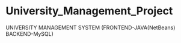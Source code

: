 # University_Management_Project
UNIVERSITY MANAGEMENT SYSTEM (FRONTEND-JAVA(NetBeans) BACKEND-MySQL)
